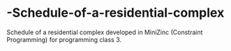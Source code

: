 # -Schedule-of-a-residential-complex
 Schedule of a residential complex developed in MiniZinc (Constraint Programming) for programming class 3.

